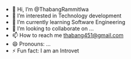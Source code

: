 - 👋 Hi, I’m @ThabangRammitlwa
- 👀 I’m interested in Technology development
- 🌱 I’m currently learning Software Engineering
- 💞️ I’m looking to collaborate on ...
- 📫 How to reach me thabang451@gmail.com
- 😄 Pronouns: ...
- ⚡ Fun fact: I am an Introvet

<!---
ThabangRammitlwa/ThabangRammitlwa is a ✨ special ✨ repository because its `README.md` (this file) appears on your GitHub profile.
You can click the Preview link to take a look at your changes.
--->
